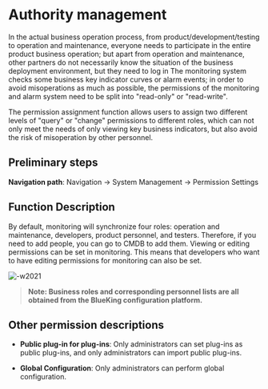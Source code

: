 # Authority management

In the actual business operation process, from product/development/testing to operation and maintenance, everyone needs to participate in the entire product business operation; but apart from operation and maintenance, other partners do not necessarily know the situation of the business deployment environment, but they need to log in The monitoring system checks some business key indicator curves or alarm events; in order to avoid misoperations as much as possible, the permissions of the monitoring and alarm system need to be split into "read-only" or "read-write".

The permission assignment function allows users to assign two different levels of "query" or "change" permissions to different roles, which can not only meet the needs of only viewing key business indicators, but also avoid the risk of misoperation by other personnel.

## Preliminary steps

**Navigation path**: Navigation → System Management → Permission Settings

## Function Description

By default, monitoring will synchronize four roles: operation and maintenance, developers, product personnel, and testers. Therefore, if you need to add people, you can go to CMDB to add them. Viewing or editing permissions can be set in monitoring. This means that developers who want to have editing permissions for monitoring can also be set.

![-w2021](media/15754477019854.jpg)

> **Note: Business roles and corresponding personnel lists are all obtained from the BlueKing configuration platform.**

## Other permission descriptions

* **Public plug-in for plug-ins**: Only administrators can set plug-ins as public plug-ins, and only administrators can import public plug-ins.

* **Global Configuration**: Only administrators can perform global configuration.